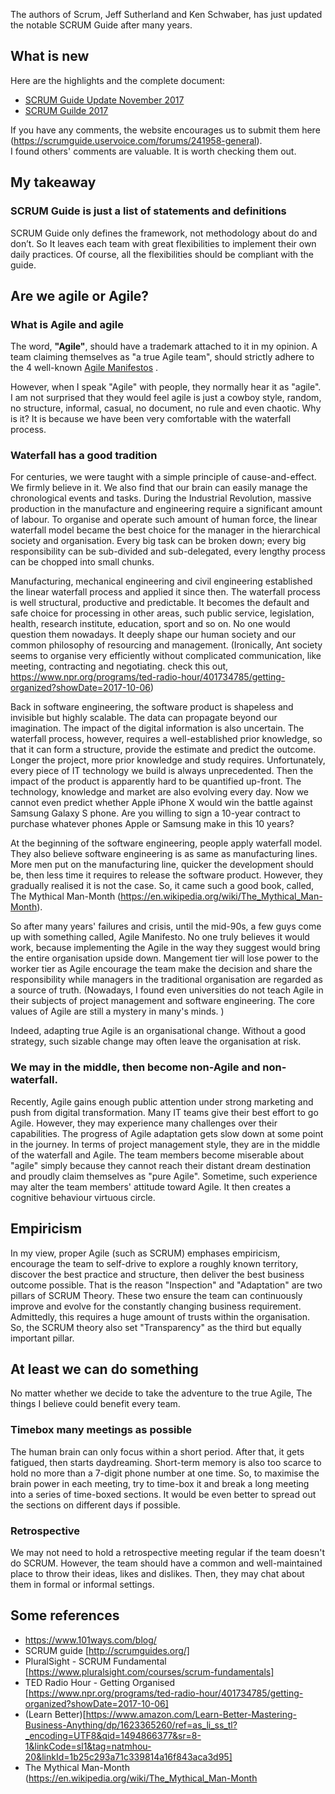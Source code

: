 The authors of Scrum, Jeff Sutherland and Ken Schwaber, has just updated the notable SCRUM Guide after many years. 

## What is new

Here are the highlights and the complete document: 
- <a href="https://www.scrum.org/resources/blog/scrum-guide-update-november-2017" target="_blank">SCRUM Guide Update November 2017</a>
- <a href="http://www.scrumguides.org/scrum-guide.html" target="_blank">SCRUM Guilde 2017</a>

If you have any comments, the website encourages us to submit them here (https://scrumguide.uservoice.com/forums/241958-general).  
I found others' comments are valuable. It is worth checking them out.

## My takeaway

### SCRUM Guide is just a list of statements and definitions

SCRUM Guide only defines the framework, not methodology about do and don’t.  So It leaves each team with great flexibilities to implement their own daily practices. Of course, all the flexibilities should be compliant with the guide. 

## Are we agile or Agile? 

### What is Agile and agile
The word, __"Agile"__, should have a trademark attached to it in my opinion. A team claiming themselves as "a true Agile team", should  strictly adhere to the 4 well-known <a href="http://agilemanifesto.org/" target="_blank">Agile Manifestos</a> .  

However, when I speak "Agile" with people, they normally hear it as "agile".  I am not surprised that they would feel agile is just a cowboy style, random, no structure, informal, casual, no document,  no rule and even chaotic. Why is it?  It is because we have been very comfortable with the waterfall process.

### Waterfall has a good tradition

For centuries, we were taught with a simple principle of cause-and-effect. We firmly believe in it. We also find that our brain can easily manage the chronological events and tasks. During the Industrial Revolution, massive production in the manufacture and engineering require a significant amount of labour. To organise and operate such amount of human force, the linear waterfall model became the best choice for the manager in the hierarchical society and organisation.  Every big task can be broken down; every big responsibility can be sub-divided and sub-delegated, every lengthy process can be chopped into small chunks. 

Manufacturing, mechanical engineering and civil engineering established the linear waterfall process and applied it since then.  The waterfall process is well structural, productive and predictable. It becomes the default and safe choice for processing in other areas, such public service, legislation, health, research institute, education, sport and so on. No one would question them nowadays. It deeply shape our human society and our common philosophy of resourcing and management. (Ironically, Ant society seems to organise very efficiently without complicated communication, like meeting, contracting and negotiating. check this out, https://www.npr.org/programs/ted-radio-hour/401734785/getting-organized?showDate=2017-10-06) 

Back in software engineering, the software product is shapeless and invisible but highly scalable. The data can propagate beyond our imagination. The impact of the digital information is also uncertain.  The waterfall process, however, requires a well-established prior knowledge, so that it can form a structure, provide the estimate and predict the outcome. Longer the project, more prior knowledge and study requires. Unfortunately, every piece of IT technology we build is always unprecedented. Then the impact of the product is apparently hard to be quantified up-front. The technology, knowledge and market are also evolving every day. Now we cannot even predict whether Apple iPhone X would win the battle against Samsung Galaxy S phone. Are you willing to sign a 10-year contract to purchase whatever phones Apple or Samsung make in this 10 years?

At the beginning of the software engineering, people apply waterfall model. They also believe software engineering is as same as manufacturing lines. More men put on the manufacturing line, quicker the development should be, then less time it requires to release the software product. However, they gradually realised it is not the case.  So, it came such a good book, called, The Mythical Man-Month (https://en.wikipedia.org/wiki/The_Mythical_Man-Month). 

So after many years' failures and crisis, until the mid-90s, a few guys come up with something called, Agile Manifesto. No one truly believes it would work, because implementing the Agile in the way they suggest would bring the entire organisation upside down. Mangement tier will lose power to the worker tier as Agile encourage the team make the decision and share the responsibility while managers in the traditional organisation are regarded as a source of truth. (Nowadays, I found even universities do not teach Agile in their subjects of project management and software engineering. The core values of Agile are still a mystery in many's minds. )

Indeed, adapting true Agile is an organisational change. Without a good strategy, such sizable change may often leave the organisation at risk. 

### We may in the middle, then become non-Agile and non-waterfall.

Recently, Agile gains enough public attention under strong marketing and push from digital transformation. Many IT teams give their best effort to go Agile. However, they may experience many challenges over their capabilities. The progress of Agile adaptation gets slow down at some point in the journey. In terms of project management style, they are in the middle of the waterfall and Agile. The team members become miserable about "agile" simply because they cannot reach their distant dream destination and proudly claim themselves as "pure Agile".  Sometime, such experience may alter the team members' attitude toward Agile. It then creates a cognitive behaviour virtuous circle. 

## Empiricism 

In my view, proper Agile (such as SCRUM) emphases empiricism, encourage the team to self-drive to explore a roughly known territory, discover the best practice and structure, then deliver the best business outcome possible. That is the reason "Inspection" and "Adaptation" are two pillars of SCRUM Theory. These two ensure the team can continuously improve and evolve for the constantly changing business requirement.  Admittedly, this requires a huge amount of trusts within the organisation.  So, the SCRUM theory also set "Transparency" as the third but equally important pillar. 


## At least we can do something
No matter whether we decide to take the adventure to the true Agile, The things I believe could benefit every team.

### Timebox many meetings as possible
The human brain can only focus within a short period. After that, it gets fatigued, then starts daydreaming.  Short-term memory is also too scarce to hold no more than a 7-digit phone number at one time. So, to maximise the brain power in each meeting, try to time-box it and break a long meeting into a series of time-boxed sections. It would be even better to spread out the sections on different days if possible. 

### Retrospective
We may not need to hold a retrospective meeting regular if the team doesn't do SCRUM. However, the team should have a common and well-maintained place to throw their ideas, likes and dislikes. Then, they may chat about them in formal or informal settings.


## Some references
- https://www.101ways.com/blog/ 
- SCRUM guide [http://scrumguides.org/]
- PluralSight - SCRUM Fundamental [https://www.pluralsight.com/courses/scrum-fundamentals]
- TED Radio Hour - Getting Organised [https://www.npr.org/programs/ted-radio-hour/401734785/getting-organized?showDate=2017-10-06]
- (Learn Better)[https://www.amazon.com/Learn-Better-Mastering-Business-Anything/dp/1623365260/ref=as_li_ss_tl?_encoding=UTF8&qid=1494866377&sr=8-1&linkCode=sl1&tag=natmhou-20&linkId=1b25c293a71c339814a16f843aca3d95]
- The Mythical Man-Month (https://en.wikipedia.org/wiki/The_Mythical_Man-Month
